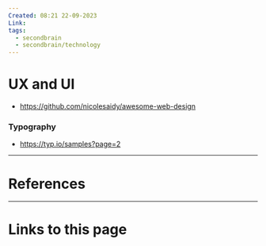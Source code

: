 ```yaml
---
Created: 08:21 22-09-2023
Link: 
tags:
  - secondbrain
  - secondbrain/technology
---
```


# UX and UI
- https://github.com/nicolesaidy/awesome-web-design
### Typography 
- https://typ.io/samples?page=2






--- 
# References



--- 
# Links to this page

